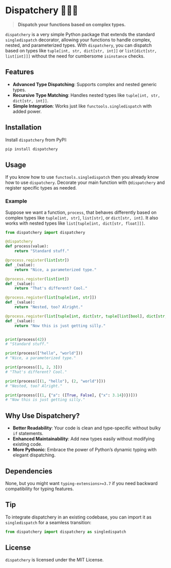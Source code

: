 # Dispatchery 🧙‍♂️✨  
> **Dispatch your functions based on complex types.**

`dispatchery` is a very simple Python package that extends the standard `singledispatch` decorator, allowing your functions to handle complex, nested, and parameterized types. With `dispatchery`, you can dispatch based on types like `tuple[int, str, dict[str, int]]` or `list[dict[str, list[int]]]` without the need for cumbersome `isinstance` checks.

## Features

- **Advanced Type Dispatching**: Supports complex and nested generic types.
- **Recursive Type Matching**: Handles nested types like `tuple[int, str, dict[str, int]]`.
- **Simple Integration**: Works just like `functools.singledispatch` with added power.

## Installation

Install `dispatchery` from PyPI:

```bash
pip install dispatchery
```

## Usage

If you know how to use `functools.singledispatch` then you already know how to use `dispatchery`. Decorate your main function with `@dispatchery` and register specific types as needed.

### Example

Suppose we want a function, `process`, that behaves differently based on complex types like `tuple[int, str]`, `list[str]`, or `dict[str, int]`. It also works with nested types like `list[tuple[int, dict[str, float]]]`.

```python
from dispatchery import dispatchery

@dispatchery
def process(value):
    return "Standard stuff."

@process.register(list[str])
def _(value):
    return "Nice, a parameterized type."

@process.register(list[int])
def _(value):
    return "That's different? Cool."

@process.register(list[tuple[int, str]])
def _(value):
    return "Nested, too? Alright."

@process.register(list[tuple[int, dict[str, tuple[list[bool], dict[str, float]]]]])
def _(value):
    return "Now this is just getting silly."


print(process(42))
# "Standard stuff."

print(process(["hello", "world"]))
# "Nice, a parameterized type."

print(process([1, 2, 3]))
# "That's different? Cool."

print(process([(1, "hello"), (2, "world")]))
# "Nested, too? Alright."

print(process([(1, {"a": ([True, False], {"x": 3.14})})]))
# "Now this is just getting silly."
```

## Why Use Dispatchery?

- **Better Readability**: Your code is clean and type-specific without bulky `if` statements.
- **Enhanced Maintainability**: Add new types easily without modifying existing code.
- **More Pythonic**: Embrace the power of Python’s dynamic typing with elegant dispatching.

## Dependencies

None, but you might want `typing-extensions>=3.7` if you need backward compatibility for typing features.

## Tip

To integrate dispatchery in an existing codebase, you can import it as `singledispatch` for a seamless transition:

```python
from dispatchery import dispatchery as singledispatch
```

## License

`dispatchery` is licensed under the MIT License.

